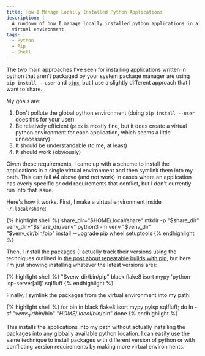 ```yaml
---
title: How I Manage Locally Installed Python Applications
description: |
  A rundown of how I manage locally installed python applications in a single
  virtual environment.
tags:
  - Python
  - Pip
  - Shell
---
```


The two main approaches I've seen for installing applications written
in python that aren't packaged by your system package manager are
using `pip install --user` and [`pipx`](https://pypa.github.io/pipx/),
but I use a slightly different approach that I want to share.

My goals are:

1. Don't pollute the global python environment (doing `pip install
   --user` does this for your user)
2. Be relatively efficient (`pipx` is mostly fine, but it does create
   a virtual python environment for each application, which seems a
   little unnecessary)
3. It should be understandable (to me, at least)
4. It should work (obviously)

Given these requirements, I came up with a scheme to install the
applications in a single virtual environment and then symlink them
into my path. This can fail #4 above (and not work) in cases where an
application has overly specific or odd requirements that conflict, but
I don't currently run into that issue.

Here's how it works. First, I make a virtual environment inside
`~/.local/share`:

{% highlight shell %}
share_dir="$HOME/.local/share"
mkdir -p "$share_dir"
venv_dir="$share_dir/venv"
python3 -m venv "$venv_dir"
"$venv_dir/bin/pip" install --upgrade pip wheel setuptools
{% endhighlight %}

Then, I install the packages (I actually track their versions using
the techniques outlined in [the post about repeatable builds with
pip](/repeatable-python-builds-with-pip/), but here I'm just showing
installing whatever the latest versions are):

{% highlight shell %}
"$venv_dir/bin/pip" black flake8 isort mypy 'python-lsp-server[all]' sqlfluff
{% endhighlight %}

Finally, I symlink the packages from the virtual environment into my
path:

{% highlight shell %}
for bin in black flake8 isort mypy pylsp sqlfluff; do
  ln -sf "$venv_dir/bin/$bin" "$HOME/.local/bin/$bin"
done
{% endhighlight %}

This installs the applications into my path without actually
installing the packages into any globally available python location. I
can easily use the same technique to install packages with different
version of python or with conflicting version requirements by making
more virtual environments.

